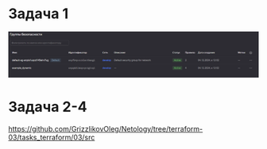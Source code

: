 # Задача 1

![Группа Безопасности](https://github.com/GrizzlikovOleg/Netology/blob/main/tasks_terraform/03/task03terraform_SecG.png)

# Задача 2-4

https://github.com/GrizzlikovOleg/Netology/tree/terraform-03/tasks_terraform/03/src